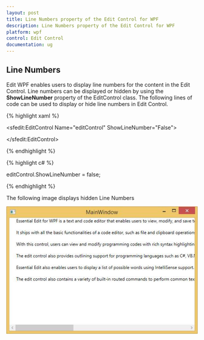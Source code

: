 ```yaml
---
layout: post
title: Line Numbers property of the Edit Control for WPF
description: Line Numbers property of the Edit Control for WPF
platform: wpf
control: Edit Control
documentation: ug
---
```


## Line Numbers

Edit WPF enables users to display line numbers for the content in the Edit Control. Line numbers can be displayed or hidden by using the **ShowLineNumber** property of the EditControl class. The following lines of code can be used to display or hide line numbers in Edit Control. 

{% highlight xaml %}

<sfedit:EditControl Name="editControl" ShowLineNumber="False">

</sfedit:EditControl>




{% endhighlight %}

{% highlight c# %}

editControl.ShowLineNumber = false;

{% endhighlight %}


The following image displays hidden Line Numbers



![](Line-Numbers_images/Line-Numbers_img1.jpeg)


